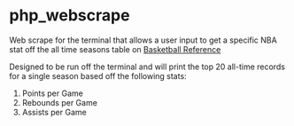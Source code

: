 # php_webscrape
Web scrape for the terminal that allows a user input to get a specific NBA stat off the all time seasons table on [Basketball Reference](https://www.basketball-reference.com/)

Designed to be run off the terminal and will print the top 20 all-time records for a single season based off the following stats:
  1. Points per Game
  2. Rebounds per Game
  3. Assists per Game
